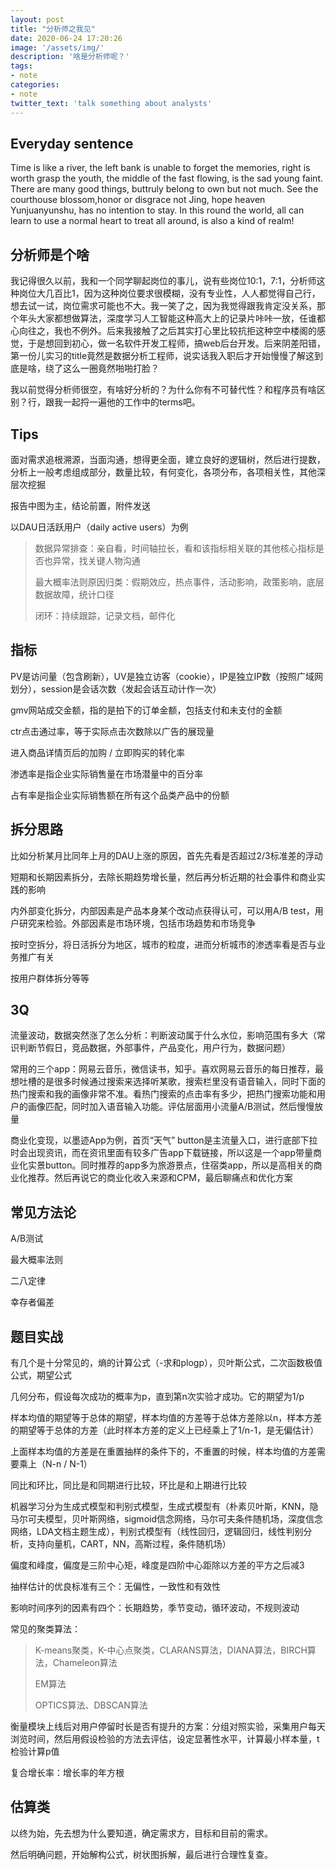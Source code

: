 ```yaml
---
layout: post
title: "分析师之我见"
date: 2020-06-24 17:20:26
image: '/assets/img/'
description: '啥是分析师呢？'
tags:
- note
categories:
- note
twitter_text: 'talk something about analysts'
---
```


## Everyday sentence

Time is like a river, the left bank is unable to forget the memories, right is worth grasp the youth, the middle of the fast flowing, is the sad young faint. There are many good things, buttruly belong to own but not much. See the courthouse blossom,honor or disgrace not Jing, hope heaven Yunjuanyunshu, has no intention to stay. In this round the world, all can learn to use a normal heart to treat all around, is also a kind of realm!

## 分析师是个啥

我记得很久以前，我和一个同学聊起岗位的事儿，说有些岗位10:1，7:1，分析师这种岗位大几百比1，因为这种岗位要求很模糊，没有专业性，人人都觉得自己行，想去试一试，岗位需求可能也不大。我一笑了之，因为我觉得跟我肯定没关系，那个年头大家都想做算法，深度学习人工智能这种高大上的记录片咔咔一放，任谁都心向往之，我也不例外。后来我接触了之后其实打心里比较抗拒这种空中楼阁的感觉，于是想回到初心，做一名软件开发工程师，搞web后台开发。后来阴差阳错，第一份儿实习的title竟然是数据分析工程师，说实话我入职后才开始慢慢了解这到底是啥，绕了这么一圈竟然啪啪打脸？

我以前觉得分析师很空，有啥好分析的？为什么你有不可替代性？和程序员有啥区别？行，跟我一起捋一遍他的工作中的terms吧。

## Tips

面对需求追根溯源，当面沟通，想得更全面，建立良好的逻辑树，然后进行提数，分析上一般考虑组成部分，数量比较，有何变化，各项分布，各项相关性，其他深层次挖掘

报告中图为主，结论前置，附件发送

以DAU日活跃用户（daily active users）为例

> 数据异常排查：亲自看，时间轴拉长，看和该指标相关联的其他核心指标是否也异常，找关键人物沟通
>
> 最大概率法则原因归类：假期效应，热点事件，活动影响，政策影响，底层数据故障，统计口径
>
> 闭环：持续跟踪，记录文档，邮件化

## 指标

PV是访问量（包含刷新），UV是独立访客（cookie），IP是独立IP数（按照广域网划分），session是会话次数（发起会话互动计作一次）

gmv网站成交金额，指的是拍下的订单金额，包括支付和未支付的金额

ctr点击通过率，等于实际点击次数除以广告的展现量

进入商品详情页后的加购 / 立即购买的转化率

渗透率是指企业实际销售量在市场潜量中的百分率

占有率是指企业实际销售额在所有这个品类产品中的份额

## 拆分思路

比如分析某月比同年上月的DAU上涨的原因，首先先看是否超过2/3标准差的浮动

短期和长期因素拆分，去除长期趋势增长量，然后再分析近期的社会事件和商业实践的影响

内外部变化拆分，内部因素是产品本身某个改动点获得认可，可以用A/B test，用户研究来检验。外部因素是市场环境，包括市场趋势和市场竞争

按时空拆分，将日活拆分为地区，城市的粒度，进而分析城市的渗透率看是否与业务推广有关

按用户群体拆分等等

## 3Q

流量波动，数据突然涨了怎么分析：判断波动属于什么水位，影响范围有多大（常识判断节假日，竞品数据，外部事件，产品变化，用户行为，数据问题）

常用的三个app：网易云音乐，微信读书，知乎。喜欢网易云音乐的每日推荐，最想吐槽的是很多时候通过搜索来选择听某歌，搜索栏里没有语音输入，同时下面的热门搜索和我的画像非常不准。看热门搜索的点击率有多少，把热门搜索功能和用户的画像匹配，同时加入语音输入功能。评估层面用小流量A/B测试，然后慢慢放量

商业化变现，以墨迹App为例，首页“天气” button是主流量入口，进行底部下拉时会出现资讯，而在资讯里面有较多广告app下载链接，所以这是一个app带量商业化实景button。同时推荐的app多为旅游景点，住宿类app，所以是高相关的商业化推荐。然后再说它的商业化收入来源和CPM，最后聊痛点和优化方案

## 常见方法论

A/B测试

最大概率法则

二八定律

幸存者偏差

## 题目实战

有几个是十分常见的，熵的计算公式（-求和plogp），贝叶斯公式，二次函数极值公式，期望公式

几何分布，假设每次成功的概率为p，直到第n次实验才成功。它的期望为1/p

样本均值的期望等于总体的期望，样本均值的方差等于总体方差除以n，样本方差的期望等于总体的方差（此时样本方差的定义上已经乘上了1/n-1，是无偏估计）

上面样本均值的方差是在重置抽样的条件下的，不重置的时候，样本均值的方差需要乘上（N-n / N-1）

同比和环比，同比是和同期进行比较，环比是和上期进行比较

机器学习分为生成式模型和判别式模型，生成式模型有（朴素贝叶斯，KNN，隐马尔可夫模型，贝叶斯网络，sigmoid信念网络，马尔可夫条件随机场，深度信念网络，LDA文档主题生成），判别式模型有（线性回归，逻辑回归，线性判别分析，支持向量机，CART，NN，高斯过程，条件随机场）

偏度和峰度，偏度是三阶中心矩，峰度是四阶中心距除以方差的平方之后减3

抽样估计的优良标准有三个：无偏性，一致性和有效性

影响时间序列的因素有四个：长期趋势，季节变动，循环波动，不规则波动

常见的聚类算法：

>  K-means聚类，K-中心点聚类，CLARANS算法，DIANA算法，BIRCH算法，Chameleon算法
>
> EM算法
>
> OPTICS算法、DBSCAN算法

衡量模块上线后对用户停留时长是否有提升的方案：分组对照实验，采集用户每天浏览时间，然后用假设检验的方法去评估，设定显著性水平，计算最小样本量，t检验计算p值

复合增长率：增长率的年方根

## 估算类

以终为始，先去想为什么要知道，确定需求方，目标和目前的需求。

然后明确问题，开始解构公式，树状图拆解，最后进行合理性复查。



